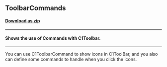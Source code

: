 ## ToolbarCommands
#### [Download as zip](https://downgit.github.io/#/home?url=https://github.com/GrapeCity/ComponentOne-WPF-Samples/tree/master/\NET_4.5.2\C1.WPF.Toolbar\CS\ToolbarCommands\ToolbarCommandsCS)
____
#### Shows the use of Commands with C1Toolbar.
____
You can use C1ToolbarCommand to show icons in C1ToolBar, and you also can 
define some commands to handle when you click the icons.
